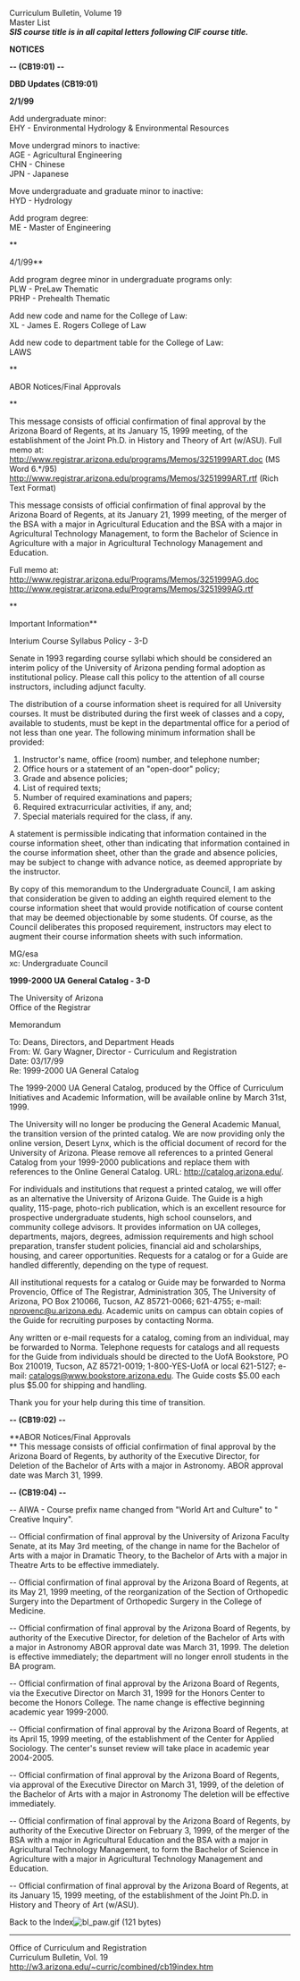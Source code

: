 Curriculum Bulletin, Volume 19  
Master List  
***SIS course title is in all capital letters following CIF course title.***

**NOTICES**

**\-- (CB19:01) --**

**DBD Updates (CB19:01)**

**2/1/99**

Add undergraduate minor:  
EHY - Environmental Hydrology & Environmental Resources

Move undergrad minors to inactive:  
AGE - Agricultural Engineering  
CHN - Chinese  
JPN - Japanese

Move undergraduate and graduate minor to inactive:  
HYD - Hydrology

Add program degree:  
ME - Master of Engineering

**

4/1/99**

Add program degree minor in undergraduate programs only:  
PLW - PreLaw Thematic  
PRHP - Prehealth Thematic

Add new code and name for the College of Law:  
XL - James E. Rogers College of Law

Add new code to department table for the College of Law:  
LAWS

**

ABOR Notices/Final Approvals

**

This message consists of official confirmation of final approval by the
Arizona Board of Regents, at its January 15, 1999 meeting, of the
establishment of the Joint Ph.D. in History and Theory of Art (w/ASU). Full
memo at: http://www.registrar.arizona.edu/programs/Memos/3251999ART.doc   (MS
Word 6.*/95)  
http://www.registrar.arizona.edu/programs/Memos/3251999ART.rtf   (Rich Text
Format)

This message consists of official confirmation of final approval by the
Arizona Board of Regents, at its January 21, 1999 meeting, of the merger of
the BSA with a major in Agricultural Education and the BSA with a major in
Agricultural Technology Management, to form the Bachelor of Science in
Agriculture with a major in Agricultural Technology Management and Education.

Full memo at:  
http://www.registrar.arizona.edu/Programs/Memos/3251999AG.doc  
http://www.registrar.arizona.edu/Programs/Memos/3251999AG.rtf

**

Important Information**

Interium Course Syllabus Policy - 3-D

Senate in 1993 regarding course syllabi which should be considered an interim
policy of the University of Arizona pending formal adoption as institutional
policy. Please call this policy to the attention of all course instructors,
including adjunct faculty.

The distribution of a course information sheet is required for all University
courses. It must be distributed during the first week of classes and a copy,
available to students, must be kept in the departmental office for a period of
not less than one year. The following minimum information shall be provided:

1) Instructor's name, office (room) number, and telephone number;  
2) Office hours or a statement of an "open-door" policy;  
3) Grade and absence policies;  
4) List of required texts;  
5) Number of required examinations and papers;  
6) Required extracurricular activities, if any, and;  
7) Special materials required for the class, if any.

A statement is permissible indicating that information contained in the course
information sheet, other than indicating that information contained in the
course information sheet, other than the grade and absence policies, may be
subject to change with advance notice, as deemed appropriate by the
instructor.

By copy of this memorandum to the Undergraduate Council, I am asking that
consideration be given to adding an eighth required element to the course
information sheet that would provide notification of course content that may
be deemed objectionable by some students. Of course, as the Council
deliberates this proposed requirement, instructors may elect to augment their
course information sheets with such information.

 MG/esa  
xc: Undergraduate Council



**1999-2000 UA General Catalog - 3-D**

The University of Arizona  
Office of the Registrar

Memorandum

To: Deans, Directors, and Department Heads  
From: W. Gary Wagner, Director - Curriculum and Registration  
Date: 03/17/99  
Re: 1999-2000 UA General Catalog

The 1999-2000 UA General Catalog, produced by the Office of Curriculum
Initiatives and Academic Information, will be available online by March 31st,
1999.

The University will no longer be producing the General Academic Manual, the
transition version of the printed catalog. We are now providing only the
online version, Desert Lynx, which is the official document of record for the
University of Arizona. Please remove all references to a printed General
Catalog from your 1999-2000 publications and replace them with references to
the Online General Catalog. URL: http://catalog.arizona.edu/.

For individuals and institutions that request a printed catalog, we will offer
as an alternative the University of Arizona Guide. The Guide is a high
quality, 115-page, photo-rich publication, which is an excellent resource for
prospective undergraduate students, high school counselors, and community
college advisors. It provides information on UA colleges, departments, majors,
degrees, admission requirements and high school preparation, transfer student
policies, financial aid and scholarships, housing, and career opportunities.
Requests for a catalog or for a Guide are handled differently, depending on
the type of request.

All institutional requests for a catalog or Guide may be forwarded to Norma
Provencio, Office of The Registrar, Administration 305, The University of
Arizona, PO Box 210066, Tucson, AZ 85721-0066; 621-4755; e-mail:
nprovenc@u.arizona.edu. Academic units on campus can obtain copies of the
Guide for recruiting purposes by contacting Norma.

Any written or e-mail requests for a catalog, coming from an individual, may
be forwarded to Norma. Telephone requests for catalogs and all requests for
the Guide from individuals should be directed to the UofA Bookstore, PO Box
210019, Tucson, AZ 85721-0019; 1-800-YES-UofA or local 621-5127; e-mail:
catalogs@www.bookstore.arizona.edu. The Guide costs $5.00 each plus $5.00 for
shipping and handling.

Thank you for your help during this time of transition.



**\-- (CB19:02) --**

**ABOR Notices/Final Approvals  
** This message consists of official confirmation of final approval by the
Arizona Board of Regents, by authority of the Executive Director, for Deletion
of the Bachelor of Arts with a major in Astronomy. ABOR approval date was
March 31, 1999.



**\-- (CB19:04) --**

\-- AIWA - Course prefix name changed from "World Art and Culture" to "
Creative Inquiry".

\-- Official confirmation of final approval by the University of Arizona
Faculty Senate, at its May 3rd meeting, of the change in name for the Bachelor
of Arts with a major in Dramatic Theory, to the Bachelor of Arts with a major
in Theatre Arts to be effective immediately.

\-- Official confirmation of final approval by the Arizona Board of Regents,
at its May 21, 1999 meeting, of the reorganization of the Section of
Orthopedic Surgery into the Department of Orthopedic Surgery in the College of
Medicine.

\-- Official confirmation of final approval by the Arizona Board of Regents,
by authority of the Executive Director, for deletion of the Bachelor of Arts
with a major in Astronomy ABOR approval date was March 31, 1999. The deletion
is effective immediately; the department will no longer enroll students in the
BA program.

\-- Official confirmation of final approval by the Arizona Board of Regents,
via the Executive Director on March 31, 1999 for the Honors Center to become
the Honors College. The name change is effective beginning academic year
1999-2000.

\-- Official confirmation of final approval by the Arizona Board of Regents,
at its April 15, 1999 meeting, of the establishment of the Center for Applied
Sociology. The center's sunset review will take place in academic year
2004-2005.

\-- Official confirmation of final approval by the Arizona Board of Regents,
via approval of the Executive Director on March 31, 1999, of the deletion of
the Bachelor of Arts with a major in Astronomy The deletion will be effective
immediately.

\-- Official confirmation of final approval by the Arizona Board of Regents,
by authority of the Executive Director on February 3, 1999, of the merger of
the BSA with a major in Agricultural Education and the BSA with a major in
Agricultural Technology Management, to form the Bachelor of Science in
Agriculture with a major in Agricultural Technology Management and Education.

\-- Official confirmation of final approval by the Arizona Board of Regents,
at its January 15, 1999 meeting, of the establishment of the Joint Ph.D. in
History and Theory of Art (w/ASU).

Back to the Index![bl_paw.gif \(121 bytes\)](../../graphics/bl_paw.gif)

* * *

Office of Curriculum and Registration  
Curriculum Bulletin, Vol. 19  
http://w3.arizona.edu/~curric/combined/cb19index.htm


